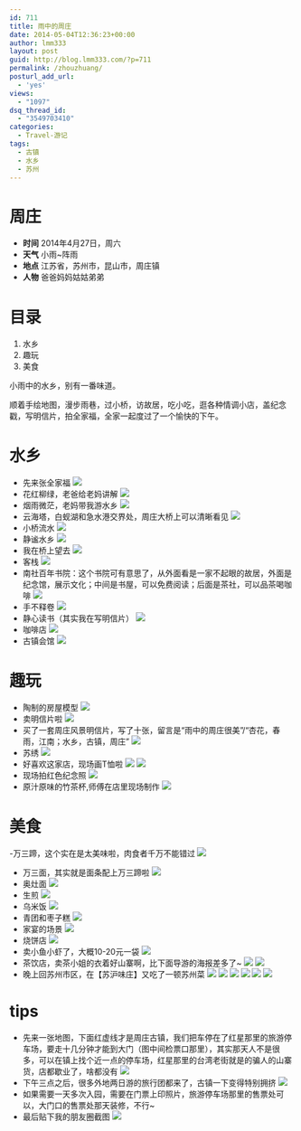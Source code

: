 ```yaml
---
id: 711
title: 雨中的周庄
date: 2014-05-04T12:36:23+00:00
author: lmm333
layout: post
guid: http://blog.lmm333.com/?p=711
permalink: /zhouzhuang/
posturl_add_url:
  - 'yes'
views:
  - "1097"
dsq_thread_id:
  - "3549703410"
categories:
  - Travel-游记
tags:
  - 古镇
  - 水乡
  - 苏州
---
```

# 周庄
- **时间** 2014年4月27日，周六
- **天气** 小雨~阵雨
- **地点** 江苏省，苏州市，昆山市，周庄镇
- **人物** 爸爸妈妈姑姑弟弟

# 目录
1. 水乡
2. 趣玩
3. 美食

小雨中的水乡，别有一番味道。

顺着手绘地图，漫步雨巷，过小桥，访故居，吃小吃，逛各种情调小店，盖纪念戳，写明信片，拍全家福，全家一起度过了一个愉快的下午。

# 水乡
- 先来张全家福
![](../images/2014-05-04-zhouzhuang_01.jpg)
- 花红柳绿，老爸给老妈讲解
![](../images/2014-05-04-zhouzhuang_02.jpg)
- 烟雨微茫，老妈带我游水乡
![](../images/2014-05-04-zhouzhuang_03.jpg)
- 云海塔，白蚬湖和急水港交界处，周庄大桥上可以清晰看见
![](../images/2014-05-04-zhouzhuang_04.jpg)
- 小桥流水
![](../images/2014-05-04-zhouzhuang_05.jpg)
- 静谧水乡
![](../images/2014-05-04-zhouzhuang_06.jpg)
- 我在桥上望去
![](../images/2014-05-04-zhouzhuang_07.jpg)
- 客栈
![](../images/2014-05-04-zhouzhuang_08.jpg)
- 南社百年书院：这个书院可有意思了，从外面看是一家不起眼的故居，外面是纪念馆，展示文化；中间是书屋，可以免费阅读；后面是茶社，可以品茶喝咖啡
![](../images/2014-05-04-zhouzhuang_09.jpg)
- 手不释卷
![](../images/2014-05-04-zhouzhuang_10.jpg)
- 静心读书（其实我在写明信片）
![](../images/2014-05-04-zhouzhuang_11.jpg)
- 咖啡店
![](../images/2014-05-04-zhouzhuang_12.jpg)
- 古镇会馆
![](../images/2014-05-04-zhouzhuang_13.jpg)

# 趣玩
- 陶制的房屋模型
![](../images/2014-05-04-zhouzhuang_14.jpg)
- 卖明信片啦
![](../images/2014-05-04-zhouzhuang_15.jpg)
- 买了一套周庄风景明信片，写了十张，留言是“雨中的周庄很美”/“杏花，春雨，江南；水乡，古镇，周庄”
![](../images/2014-05-04-zhouzhuang_16.jpg)
- 苏绣
![](../images/2014-05-04-zhouzhuang_17.jpg)
- 好喜欢这家店，现场画T恤啦
![](../images/2014-05-04-zhouzhuang_18.jpg)
![](../images/2014-05-04-zhouzhuang_19.jpg)
- 现场拍红色纪念照
![](../images/2014-05-04-zhouzhuang_20.jpg)
- 原汁原味的竹茶杯,师傅在店里现场制作
![](../images/2014-05-04-zhouzhuang_21.jpg)

# 美食
-万三蹄，这个实在是太美味啦，肉食者千万不能错过
![](../images/2014-05-04-zhouzhuang_22.jpg)
- 万三面，其实就是面条配上万三蹄啦
![](../images/2014-05-04-zhouzhuang_23.jpg)
- 奥灶面
![](../images/2014-05-04-zhouzhuang_24.jpg)
- 生煎
![](../images/2014-05-04-zhouzhuang_25.jpg)
- 乌米饭
![](../images/2014-05-04-zhouzhuang_26.jpg)
- 青团和枣子糕
![](../images/2014-05-04-zhouzhuang_27.jpg)
- 家宴的场景
![](../images/2014-05-04-zhouzhuang_28.jpg)
- 烧饼店
![](../images/2014-05-04-zhouzhuang_29.jpg)
- 卖小鱼小虾了，大概10-20元一袋
![](../images/2014-05-04-zhouzhuang_30.jpg)
- 茶饮店，卖茶小姐的衣着好山寨啊，比下面导游的海报差多了~
![](../images/2014-05-04-zhouzhuang_31.jpg)
![](../images/2014-05-04-zhouzhuang_32.jpg)
- 晚上回苏州市区，在【苏沪味庄】又吃了一顿苏州菜
![](../images/2014-05-04-zhouzhuang_33.jpg)
![](../images/2014-05-04-zhouzhuang_34.jpg)
![](../images/2014-05-04-zhouzhuang_35.jpg)
![](../images/2014-05-04-zhouzhuang_36.jpg)
![](../images/2014-05-04-zhouzhuang_37.jpg)
![](../images/2014-05-04-zhouzhuang_38.jpg)

# tips
- 先来一张地图，下面红虚线才是周庄古镇，我们把车停在了红星那里的旅游停车场，要走十几分钟才能到大门（图中间检票口那里），其实那天人不是很多，可以在镇上找个近一点的停车场，红星那里的台湾老街就是的骗人的山寨货，店都歇业了，啥都没有
![](../images/2014-05-04-zhouzhuang_39.jpg)
- 下午三点之后，很多外地两日游的旅行团都来了，古镇一下变得特别拥挤
![](../images/2014-05-04-zhouzhuang_40.jpg)
- 如果需要一天多次入园，需要在门票上印照片，旅游停车场那里的售票处可以，大门口的售票处那天装修，不行~
- 最后贴下我的朋友圈截图
![](../images/2014-05-04-zhouzhuang_41.jpg)